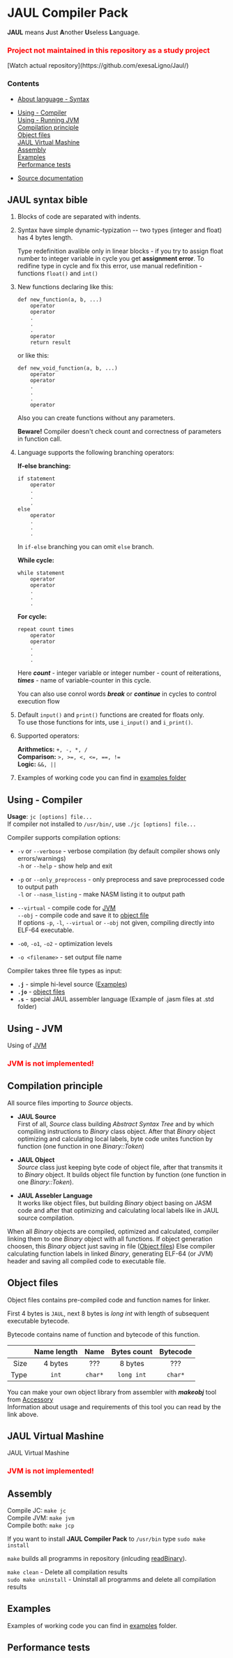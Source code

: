 # JAUL Compiler Pack

**JAUL** means **J**ust **A**nother **U**seless **L**anguage.

<h3><span style="color: red">Project not maintained in this repository as a study project</span></h3>
[Watch actual repository](https://github.com/exesaLigno/Jaul/)

### Contents

* [About language - Syntax](#jc_syntax)

* [Using - Compiler](#jc_usage)  
  [Using - Running JVM](#jvm_usage)  
  [Compilation principle](#principle)  
  [Object files](#object)  
  [JAUL Virtual Mashine](#jvm)  
  [Assembly](#assembly)  
  [Examples](#examples)  
  [Performance tests](#performance)  

* [Source documentation](.docs/html/index.html)


<a name="jc_syntax"><h2>JAUL syntax bible</h2></a>

1. Blocks of code are separated with indents.

2. Syntax have simple dynamic-typization -- two types (integer and float) has 4 bytes length.
   
   Type redefinition avalible only in linear blocks - if you try to assign 
   float number to integer variable in cycle you get **assignment error**. 
   To redifine type in cycle and fix this error, use manual redefinition - 
   functions `float()` and `int()`
   
3. New functions declaring like this:
   
   ```
   def new_function(a, b, ...)
	   operator
	   operator
	   .
	   .
	   .
	   operator
	   return result
   ```
   or like this:
   
   ```
   def new_void_function(a, b, ...)
	   operator
	   operator
	   .
	   .
	   .
	   operator
   ```
   
   Also you can create functions without any parameters.
   
   **Beware!** Compiler doesn't check count and correctness of parameters in function call.
   
4. Language supports the following branching operators:
   
   **If-else branching:**  
   ```
   if statement
	   operator
	   .
	   .
	   .
   else
	   operator
	   .
	   .
	   .
   ```
   In `if-else` branching you can omit `else` branch.
   
   **While cycle:**  
   ```
   while statement
	   operator
	   operator
	   .
	   .
	   .
   ```
   
   **For cycle:**  
   ```
   repeat count times
	   operator
	   operator
	   .
	   .
	   .
   ```
   Here **_count_** - integer variable or integer number - count of reiterations,
   **_times_** - name of variable-counter in this cycle.
   
   You can also use conrol words **_break_** or **_continue_** in cycles to control
   execution flow
   
5. Default `input()` and `print()` functions are created for floats only.  
   To use those functions for ints, use `i_input()` and `i_print()`.
   
6. Supported operators:

   **Arithmetics:**  `+, -, *, /`  
   **Comparison:**   `>, >=, <, <=, ==, !=`  
   **Logic:**        `&&, ||`
   
7. Examples of working code you can find in [examples folder](Examples/)
   

<a name="jc_usage"><h2>Using - Compiler</h2></a>

**Usage**: `jc [options] file...`  
If compiler not installed to `/usr/bin/`, use `./jc [options] file...`

Compiler supports compilation options:

* `-v` or `--verbose` - verbose compilation (by default compiler shows only errors/warnings)  
  `-h` or `--help` - show help and exit

* `-p` or `--only_preprocess` - only preprocess and save preprocessed code to output path  
  `-l` or `--nasm_listing` - make NASM listing it to output path

* `--virtual` - compile code for [JVM](#jvm)  
  `--obj` - compile code and save it to [object file](#object)  
  If options `-p`, `-l`, `--virtual` or `--obj` not given, compiling directly into ELF-64 executable.

* `-o0`, `-o1`, `-o2` - optimization levels

* `-o <filename>` - set output file name  

Compiler takes three file types as input:
* **`.j`** - simple hi-level source ([Examples](#examples))
* **`.jo`** - [object files](#object)
* **`.s`** - special JAUL assembler language (Example of .jasm files at .std folder)


<a name="jvm_usage"><h2>Using - JVM</h2></a>

Using of [JVM](#jvm)

<h3><span style = "color: red">JVM is not implemented!</style></h3>



<a name="principle"><h2>Compilation principle</h2></a>

All source files importing to *Source* objects.

* **JAUL Source**  
  First of all, *Source* class building *Abstract Syntax Tree* and by which compiling instructions to *Binary* class object. 
  After that *Binary* object optimizing and calculating local labels, byte code unites function by function 
  (one function in one *Binary::Token*)

* **JAUL Object**  
  *Source* class just keeping byte code of object file, after that transmits it to *Binary* object. 
  It builds object file function by function (one function in one *Binary::Token*).

* **JAUL Assebler Language**  
  It works like object files, but building *Binary* object basing on JASM code 
  and after that optimizing and calculating local labels like in JAUL source compilation.

When all *Binary* objects are compiled, optimized and calculated, compiler linking them to one *Binary* object with all functions.
If object generation choosen, this *Binary* object just saving in file ([Object files](#object))
Else compiler calculating function labels in linked *Binary*, generating ELF-64 (or JVM) header and
saving all compiled code to executable file.


<a name="object"><h2>Object files</h2></a>

Object files contains pre-compiled code and function names for linker.

First 4 bytes is `JAUL`, next 8 bytes is *long int* with length of subsequent executable bytecode.

Bytecode contains name of function and bytecode of this function.

|      | Name length |  Name   | Bytes count |  Bytecode |
| ----:|:-----------:|:-------:|:-----------:|:---------:|
| Size |   4 bytes   |   ???   |   8 bytes   |    ???    |
| Type |    `int`    | `char*` | `long int`  |  `char*`  |


You can make your own object library from assembler with **_makeobj_** tool from [Accessory](Accessory/makeObject/)  
Information about usage and requirements of this tool you can read by the link above.


<a name="jvm"><h2>JAUL Virtual Mashine</h2></a>

JAUL Virtual Mashine
<h3><span style = "color: red">JVM is not implemented!</style></h3>


<a name="assembly"><h2>Assembly</h2></a>

Compile JC: `make jc`  
Compile JVM: `make jvm`  
Compile both: `make jcp`

If you want to install **JAUL Compiler Pack** to `/usr/bin` type `sudo make install`

`make` builds all programms in repository (inlcuding [readBinary](Accessory/ReadBinary)).

`make clean` - Delete all compilation results  
`sudo make uninstall` - Uninstall all programms and delete all compilation results


<a name="examples"><h2>Examples</h2></a>

Examples of working code you can find in [examples](Examples/) folder.


<a name="performance"><h2>Performance tests</h2></a>



